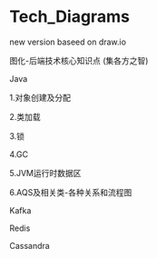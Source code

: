 # Tech_Diagrams

new version baseed on  draw.io


图化-后端技术核心知识点 (集各方之智)



Java

1.对象创建及分配

2.类加载

3.锁

4.GC

5.JVM运行时数据区

6.AQS及相关类-各种关系和流程图


Kafka

Redis

Cassandra




